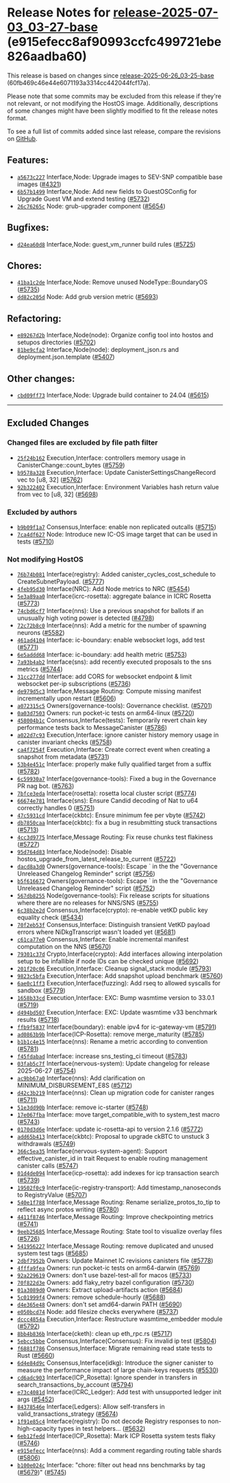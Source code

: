 Release Notes for [**release-2025-07-03\_03-27-base**](https://github.com/dfinity/ic/tree/release-2025-07-03_03-27-base) (e915efecc8af90993ccfc499721ebe826aadba60)
===================================================================================================================================================================

This release is based on changes since [release-2025-06-26\_03-25-base](https://dashboard.internetcomputer.org/release/60fb469c46e44e6071193a3314cc442044fcf17a) (60fb469c46e44e6071193a3314cc442044fcf17a).

Please note that some commits may be excluded from this release if they're not relevant, or not modifying the HostOS image. Additionally, descriptions of some changes might have been slightly modified to fit the release notes format.

To see a full list of commits added since last release, compare the revisions on [GitHub](https://github.com/dfinity/ic/compare/release-2025-06-26_03-25-base...release-2025-07-03_03-27-base).

Features:
---------

* [`a5673c227`](https://github.com/dfinity/ic/commit/a5673c227) Interface,Node: Upgrade images to SEV-SNP compatible base images ([#4321](https://github.com/dfinity/ic/pull/4321))
* [`6b57b1499`](https://github.com/dfinity/ic/commit/6b57b1499) Interface,Node: Add new fields to GuestOSConfig for Upgrade Guest VM and extend testing ([#5732](https://github.com/dfinity/ic/pull/5732))
* [`26c76265c`](https://github.com/dfinity/ic/commit/26c76265c) Node: grub-upgrader component ([#5654](https://github.com/dfinity/ic/pull/5654))

Bugfixes:
---------

* [`d24ea60d8`](https://github.com/dfinity/ic/commit/d24ea60d8) Interface,Node: guest\_vm\_runner build rules ([#5725](https://github.com/dfinity/ic/pull/5725))

Chores:
-------

* [`41ba1c2de`](https://github.com/dfinity/ic/commit/41ba1c2de) Interface,Node: Remove unused NodeType::BoundaryOS ([#5735](https://github.com/dfinity/ic/pull/5735))
* [`dd82c205d`](https://github.com/dfinity/ic/commit/dd82c205d) Node: Add grub version metric ([#5693](https://github.com/dfinity/ic/pull/5693))

Refactoring:
------------

* [`e89267d2b`](https://github.com/dfinity/ic/commit/e89267d2b) Interface,Node(node): Organize config tool into hostos and setupos directories ([#5702](https://github.com/dfinity/ic/pull/5702))
* [`81be9cfa2`](https://github.com/dfinity/ic/commit/81be9cfa2) Interface,Node(node): deployment\_json.rs and deployment.json.template ([#5407](https://github.com/dfinity/ic/pull/5407))

Other changes:
--------------

* [`cbd09ff73`](https://github.com/dfinity/ic/commit/cbd09ff73) Interface,Node: Upgrade build container to 24.04 ([#5615](https://github.com/dfinity/ic/pull/5615))

------------------------------------------

## Excluded Changes

### Changed files are excluded by file path filter
* [`25f24b162`](https://github.com/dfinity/ic/commit/25f24b162) Execution,Interface: controllers memory usage in CanisterChange::count\_bytes ([#5759](https://github.com/dfinity/ic/pull/5759))
* [`b9578a328`](https://github.com/dfinity/ic/commit/b9578a328) Execution,Interface: Update CanisterSettingsChangeRecord vec to [u8, 32] ([#5762](https://github.com/dfinity/ic/pull/5762))
* [`92b322402`](https://github.com/dfinity/ic/commit/92b322402) Execution,Interface: Environment Variables hash return value from vec to [u8, 32] ([#5698](https://github.com/dfinity/ic/pull/5698))

### Excluded by authors
* [`b9b09f1a7`](https://github.com/dfinity/ic/commit/b9b09f1a7) Consensus,Interface: enable non replicated outcalls ([#5715](https://github.com/dfinity/ic/pull/5715))
* [`7ca4df627`](https://github.com/dfinity/ic/commit/7ca4df627) Node: Introduce new IC-OS image target that can be used in tests ([#5710](https://github.com/dfinity/ic/pull/5710))

### Not modifying HostOS
* [`76b74b081`](https://github.com/dfinity/ic/commit/76b74b081) Interface(registry): Added canister\_cycles\_cost\_schedule to CreateSubnetPayload. ([#5777](https://github.com/dfinity/ic/pull/5777))
* [`4feb95d30`](https://github.com/dfinity/ic/commit/4feb95d30) Interface(NRC): Add Node metrics to NRC ([#5454](https://github.com/dfinity/ic/pull/5454))
* [`5e3a89aa0`](https://github.com/dfinity/ic/commit/5e3a89aa0) Interface(icrc-rosetta): aggregate balance in ICRC Rosetta ([#5773](https://github.com/dfinity/ic/pull/5773))
* [`74cbd6cf7`](https://github.com/dfinity/ic/commit/74cbd6cf7) Interface(nns): Use a previous snapshot for ballots if an unusually high voting power is detected ([#4798](https://github.com/dfinity/ic/pull/4798))
* [`72c72b8c0`](https://github.com/dfinity/ic/commit/72c72b8c0) Interface(nns): Add a metric for the number of spawning neurons ([#5582](https://github.com/dfinity/ic/pull/5582))
* [`461ad4104`](https://github.com/dfinity/ic/commit/461ad4104) Interface: ic-boundary: enable websocket logs, add test ([#5771](https://github.com/dfinity/ic/pull/5771))
* [`6e5addd68`](https://github.com/dfinity/ic/commit/6e5addd68) Interface: ic-boundary: add health metric ([#5753](https://github.com/dfinity/ic/pull/5753))
* [`7a93b4ab2`](https://github.com/dfinity/ic/commit/7a93b4ab2) Interface(sns): add recently executed proposals to the sns metrics ([#5744](https://github.com/dfinity/ic/pull/5744))
* [`31cc277dd`](https://github.com/dfinity/ic/commit/31cc277dd) Interface: add CORS for websocket endpoint & limit websocket per-ip subscriptions ([#5736](https://github.com/dfinity/ic/pull/5736))
* [`de979d5c3`](https://github.com/dfinity/ic/commit/de979d5c3) Interface,Message Routing: Compute missing manifest incrementally upon restart ([#5606](https://github.com/dfinity/ic/pull/5606))
* [`a072315c5`](https://github.com/dfinity/ic/commit/a072315c5) Owners(governance-tools): Governance checklist. ([#5701](https://github.com/dfinity/ic/pull/5701))
* [`0a03d7503`](https://github.com/dfinity/ic/commit/0a03d7503) Owners: run pocket-ic tests on arm64-linux ([#5720](https://github.com/dfinity/ic/pull/5720))
* [`458004b1c`](https://github.com/dfinity/ic/commit/458004b1c) Consensus,Interface(tests): Temporarily revert chain key performance tests back to MessageCanister ([#5786](https://github.com/dfinity/ic/pull/5786))
* [`a022d7c93`](https://github.com/dfinity/ic/commit/a022d7c93) Execution,Interface: ignore canister history memory usage in canister invariant checks ([#5758](https://github.com/dfinity/ic/pull/5758))
* [`ca4f7254f`](https://github.com/dfinity/ic/commit/ca4f7254f) Execution,Interface: Create correct event when creating a snapshot from metadata ([#5731](https://github.com/dfinity/ic/pull/5731))
* [`53b4e451c`](https://github.com/dfinity/ic/commit/53b4e451c) Interface: properly make fully qualified target from a suffix ([#5782](https://github.com/dfinity/ic/pull/5782))
* [`6c59930a7`](https://github.com/dfinity/ic/commit/6c59930a7) Interface(governance-tools): Fixed a bug in the Governance PR nag bot. ([#5763](https://github.com/dfinity/ic/pull/5763))
* [`7bfce3eda`](https://github.com/dfinity/ic/commit/7bfce3eda) Interface(rosetta): rosetta local cluster script ([#5774](https://github.com/dfinity/ic/pull/5774))
* [`66674e781`](https://github.com/dfinity/ic/commit/66674e781) Interface(sns): Ensure Candid decoding of Nat to u64 correctly handles 0 ([#5751](https://github.com/dfinity/ic/pull/5751))
* [`47c5931cd`](https://github.com/dfinity/ic/commit/47c5931cd) Interface(ckbtc): Ensure minimum fee per vbyte ([#5742](https://github.com/dfinity/ic/pull/5742))
* [`db7850caa`](https://github.com/dfinity/ic/commit/db7850caa) Interface(ckbtc): fix a bug in resubmitting stuck transactions ([#5713](https://github.com/dfinity/ic/pull/5713))
* [`4cc3d9775`](https://github.com/dfinity/ic/commit/4cc3d9775) Interface,Message Routing: Fix reuse chunks test flakiness ([#5727](https://github.com/dfinity/ic/pull/5727))
* [`95d764d83`](https://github.com/dfinity/ic/commit/95d764d83) Interface,Node(node): Disable hostos\_upgrade\_from\_latest\_release\_to\_current ([#5722](https://github.com/dfinity/ic/pull/5722))
* [`dacd8a3d0`](https://github.com/dfinity/ic/commit/dacd8a3d0) Owners(governance-tools): Escape ` in the the "Governance Unreleased Changelog Reminder" script ([#5756](https://github.com/dfinity/ic/pull/5756))
* [`b5f616672`](https://github.com/dfinity/ic/commit/b5f616672) Owners(governance-tools): Escape ` in the the "Governance Unreleased Changelog Reminder" script ([#5752](https://github.com/dfinity/ic/pull/5752))
* [`567db8255`](https://github.com/dfinity/ic/commit/567db8255) Node(governance-tools): Fix release scripts for situations where there are no releases for NNS/SNS ([#5755](https://github.com/dfinity/ic/pull/5755))
* [`6c38b2e2d`](https://github.com/dfinity/ic/commit/6c38b2e2d) Consensus,Interface(crypto): re-enable vetKD public key equality check ([#5434](https://github.com/dfinity/ic/pull/5434))
* [`70f2eb53f`](https://github.com/dfinity/ic/commit/70f2eb53f) Consensus,Interface: Distinguish transient VetKD payload errors where NiDkgTranscript wasn't loaded yet ([#5681](https://github.com/dfinity/ic/pull/5681))
* [`c61ca77e0`](https://github.com/dfinity/ic/commit/c61ca77e0) Consensus,Interface: Enable incremental manifest computation on the NNS ([#5670](https://github.com/dfinity/ic/pull/5670))
* [`79301c37d`](https://github.com/dfinity/ic/commit/79301c37d) Crypto,Interface(crypto): Add interfaces allowing interpolation setup to be infallible if node IDs can be checked unique ([#5692](https://github.com/dfinity/ic/pull/5692))
* [`201f20c06`](https://github.com/dfinity/ic/commit/201f20c06) Execution,Interface: Cleanup signal\_stack module ([#5793](https://github.com/dfinity/ic/pull/5793))
* [`9823c5bfa`](https://github.com/dfinity/ic/commit/9823c5bfa) Execution,Interface: Add snapshot upload benchmark ([#5760](https://github.com/dfinity/ic/pull/5760))
* [`6ae0c1ff3`](https://github.com/dfinity/ic/commit/6ae0c1ff3) Execution,Interface(fuzzing): Add rseq to allowed syscalls for sandbox ([#5779](https://github.com/dfinity/ic/pull/5779))
* [`1658b33cd`](https://github.com/dfinity/ic/commit/1658b33cd) Execution,Interface: EXC: Bump wasmtime version to 33.0.1 ([#5719](https://github.com/dfinity/ic/pull/5719))
* [`d494bd507`](https://github.com/dfinity/ic/commit/d494bd507) Execution,Interface: EXC: Update wasmtime v33 benchmark results ([#5718](https://github.com/dfinity/ic/pull/5718))
* [`ffb9f5837`](https://github.com/dfinity/ic/commit/ffb9f5837) Interface(boundary): enable ipv4 for ic-gateway-vm ([#5791](https://github.com/dfinity/ic/pull/5791))
* [`ad0863b9b`](https://github.com/dfinity/ic/commit/ad0863b9b) Interface(ICP-Rosetta): remove merge\_maturity ([#5785](https://github.com/dfinity/ic/pull/5785))
* [`b1b1c4e15`](https://github.com/dfinity/ic/commit/b1b1c4e15) Interface(nns): Rename a metric according to convention ([#5781](https://github.com/dfinity/ic/pull/5781))
* [`f45fdabad`](https://github.com/dfinity/ic/commit/f45fdabad) Interface: increase sns\_testing\_ci timeout ([#5783](https://github.com/dfinity/ic/pull/5783))
* [`03fab5c7f`](https://github.com/dfinity/ic/commit/03fab5c7f) Interface(nervous-system): Update changelog for release 2025-06-27 ([#5754](https://github.com/dfinity/ic/pull/5754))
* [`ac9bb67a0`](https://github.com/dfinity/ic/commit/ac9bb67a0) Interface(nns): Add clarification on MINIMUM\_DISBURSEMENT\_E8S ([#5712](https://github.com/dfinity/ic/pull/5712))
* [`d42c3b219`](https://github.com/dfinity/ic/commit/d42c3b219) Interface(nns): Clean up migration code for canister ranges ([#5711](https://github.com/dfinity/ic/pull/5711))
* [`51e3dd90b`](https://github.com/dfinity/ic/commit/51e3dd90b) Interface: remove ic-starter ([#5748](https://github.com/dfinity/ic/pull/5748))
* [`17e067fba`](https://github.com/dfinity/ic/commit/17e067fba) Interface: move target\_compatible\_with to system\_test macro ([#5743](https://github.com/dfinity/ic/pull/5743))
* [`0170d3d6e`](https://github.com/dfinity/ic/commit/0170d3d6e) Interface: update ic-rosetta-api to version 2.1.6 ([#5772](https://github.com/dfinity/ic/pull/5772))
* [`add65b413`](https://github.com/dfinity/ic/commit/add65b413) Interface(ckbtc): Proposal to upgrade ckBTC to unstuck 3 withdrawals ([#5749](https://github.com/dfinity/ic/pull/5749))
* [`366c5ea35`](https://github.com/dfinity/ic/commit/366c5ea35) Interface(nervous-system-agent): Support effective\_canister\_id in trait Request to enable routing management canister calls ([#5747](https://github.com/dfinity/ic/pull/5747))
* [`01d4de094`](https://github.com/dfinity/ic/commit/01d4de094) Interface(icp-rosetta): add indexes for icp transaction search ([#5739](https://github.com/dfinity/ic/pull/5739))
* [`19502f0c9`](https://github.com/dfinity/ic/commit/19502f0c9) Interface(ic-registry-transport): Add timestamp\_nanoseconds to RegistryValue ([#5707](https://github.com/dfinity/ic/pull/5707))
* [`540e1f788`](https://github.com/dfinity/ic/commit/540e1f788) Interface,Message Routing: Rename serialize\_protos\_to\_tip to reflect async protos writing ([#5780](https://github.com/dfinity/ic/pull/5780))
* [`4411f8746`](https://github.com/dfinity/ic/commit/4411f8746) Interface,Message Routing: Improve checkpointing metrics ([#5741](https://github.com/dfinity/ic/pull/5741))
* [`9eeb25685`](https://github.com/dfinity/ic/commit/9eeb25685) Interface,Message Routing: State tool to visualize overlay files ([#5726](https://github.com/dfinity/ic/pull/5726))
* [`541956227`](https://github.com/dfinity/ic/commit/541956227) Interface,Message Routing: remove duplicated and unused system test tags ([#5685](https://github.com/dfinity/ic/pull/5685))
* [`2dbf7952b`](https://github.com/dfinity/ic/commit/2dbf7952b) Owners: Update Mainnet IC revisions canisters file ([#5778](https://github.com/dfinity/ic/pull/5778))
* [`4fffa9fea`](https://github.com/dfinity/ic/commit/4fffa9fea) Owners: run pocket-ic tests on arm64-darwin ([#5769](https://github.com/dfinity/ic/pull/5769))
* [`92a229619`](https://github.com/dfinity/ic/commit/92a229619) Owners: don't use bazel-test-all for macos ([#5733](https://github.com/dfinity/ic/pull/5733))
* [`70f822d3e`](https://github.com/dfinity/ic/commit/70f822d3e) Owners: add flaky\_retry bazel configuration ([#5730](https://github.com/dfinity/ic/pull/5730))
* [`01a3089d0`](https://github.com/dfinity/ic/commit/01a3089d0) Owners: Extract upload-artifacts action ([#5684](https://github.com/dfinity/ic/pull/5684))
* [`5c01999f4`](https://github.com/dfinity/ic/commit/5c01999f4) Owners: remove schedule-hourly ([#5688](https://github.com/dfinity/ic/pull/5688))
* [`d4e365e48`](https://github.com/dfinity/ic/commit/d4e365e48) Owners: don't set amd64-darwin PATH ([#5690](https://github.com/dfinity/ic/pull/5690))
* [`e050bcd74`](https://github.com/dfinity/ic/commit/e050bcd74) Node: add filesize checks everywhere ([#5737](https://github.com/dfinity/ic/pull/5737))
* [`dccc4854a`](https://github.com/dfinity/ic/commit/dccc4854a) Execution,Interface: Restructure wasmtime\_embedder module ([#5792](https://github.com/dfinity/ic/pull/5792))
* [`8bb4b836b`](https://github.com/dfinity/ic/commit/8bb4b836b) Interface(cketh): clean up eth\_rpc.rs ([#5717](https://github.com/dfinity/ic/pull/5717))
* [`5ebcc5bbe`](https://github.com/dfinity/ic/commit/5ebcc5bbe) Consensus,Interface(Consensus): Fix invalid ip test ([#5804](https://github.com/dfinity/ic/pull/5804))
* [`f6881f786`](https://github.com/dfinity/ic/commit/f6881f786) Consensus,Interface: Migrate remaining read state tests to Rust ([#5660](https://github.com/dfinity/ic/pull/5660))
* [`6d4e84d9c`](https://github.com/dfinity/ic/commit/6d4e84d9c) Consensus,Interface(idkg): Introduce the signer canister to measure the performance impact of large chain-keys requests ([#5530](https://github.com/dfinity/ic/pull/5530))
* [`cd6adc903`](https://github.com/dfinity/ic/commit/cd6adc903) Interface(ICP\_Rosetta): Ignore spender in transfers in search\_transactions\_by\_account ([#5794](https://github.com/dfinity/ic/pull/5794))
* [`e73c4081d`](https://github.com/dfinity/ic/commit/e73c4081d) Interface(ICRC\_Ledger): Add test with unsupported ledger init args ([#5452](https://github.com/dfinity/ic/pull/5452))
* [`84378546e`](https://github.com/dfinity/ic/commit/84378546e) Interface(Ledgers): Allow self-transfers in valid\_transactions\_strategy ([#5674](https://github.com/dfinity/ic/pull/5674))
* [`1f91e85c4`](https://github.com/dfinity/ic/commit/1f91e85c4) Interface(registry): Do not decode Registry responses to non-high-capacity types in test helpers... ([#5632](https://github.com/dfinity/ic/pull/5632))
* [`6eb12fedd`](https://github.com/dfinity/ic/commit/6eb12fedd) Interface(ICP\_Rosetta): Mark ICP Rosetta system tests flaky ([#5746](https://github.com/dfinity/ic/pull/5746))
* [`e915efecc`](https://github.com/dfinity/ic/commit/e915efecc) Interface(nns): Add a comment regarding routing table shards ([#5806](https://github.com/dfinity/ic/pull/5806))
* [`b100e024c`](https://github.com/dfinity/ic/commit/b100e024c) Interface: "chore: filter out head nns benchmarks by tag ([#5679](https://github.com/dfinity/ic/pull/5679))" ([#5745](https://github.com/dfinity/ic/pull/5745))
